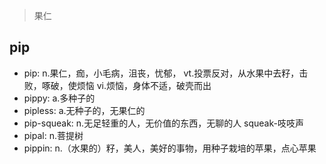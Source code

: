 > 果仁

## pip

- pip: n.果仁，痂，小毛病，沮丧，忧郁， vt.投票反对，从水果中去籽，击败，啄破，使烦恼 vi.烦恼，身体不适，破壳而出
- pippy: a.多种子的
- pipless: a.无种子的，无果仁的
- pip-squeak: n.无足轻重的人，无价值的东西，无聊的人 squeak-吱吱声
- pipal: n.菩提树
- pippin: n.（水果的）籽，美人，美好的事物，用种子栽培的苹果，点心苹果